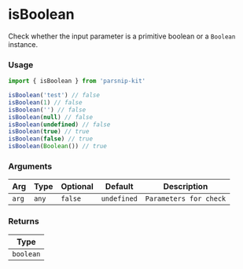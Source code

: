 # isBoolean
      
Check whether the input parameter is a primitive boolean or a `Boolean` instance.

### Usage

```ts
import { isBoolean } from 'parsnip-kit'

isBoolean('test') // false
isBoolean(1) // false
isBoolean('') // false
isBoolean(null) // false
isBoolean(undefined) // false
isBoolean(true) // true
isBoolean(false) // true
isBoolean(Boolean()) // true
```

      
### Arguments
      
| Arg | Type | Optional | Default | Description |
| --- | --- | --- | --- | --- |
| `arg` | `any` | `false` | `undefined` | `Parameters for check` |
      
### Returns

| Type |
| ---  |
| `boolean`  |